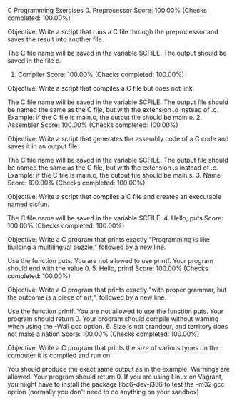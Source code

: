 C Programming Exercises
0. Preprocessor
Score: 100.00% (Checks completed: 100.00%)

Objective: Write a script that runs a C file through the preprocessor and saves the result into another file.

The C file name will be saved in the variable $CFILE.
The output should be saved in the file c.
1. Compiler
Score: 100.00% (Checks completed: 100.00%)

Objective: Write a script that compiles a C file but does not link.

The C file name will be saved in the variable $CFILE.
The output file should be named the same as the C file, but with the extension .o instead of .c.
Example: if the C file is main.c, the output file should be main.o.
2. Assembler
Score: 100.00% (Checks completed: 100.00%)

Objective: Write a script that generates the assembly code of a C code and saves it in an output file.

The C file name will be saved in the variable $CFILE.
The output file should be named the same as the C file, but with the extension .s instead of .c.
Example: if the C file is main.c, the output file should be main.s.
3. Name
Score: 100.00% (Checks completed: 100.00%)

Objective: Write a script that compiles a C file and creates an executable named cisfun.

The C file name will be saved in the variable $CFILE.
4. Hello, puts
Score: 100.00% (Checks completed: 100.00%)

Objective: Write a C program that prints exactly "Programming is like building a multilingual puzzle," followed by a new line.

Use the function puts.
You are not allowed to use printf.
Your program should end with the value 0.
5. Hello, printf
Score: 100.00% (Checks completed: 100.00%)

Objective: Write a C program that prints exactly "with proper grammar, but the outcome is a piece of art,", followed by a new line.

Use the function printf.
You are not allowed to use the function puts.
Your program should return 0.
Your program should compile without warning when using the -Wall gcc option.
6. Size is not grandeur, and territory does not make a nation
Score: 100.00% (Checks completed: 100.00%)

Objective: Write a C program that prints the size of various types on the computer it is compiled and run on.

You should produce the exact same output as in the example.
Warnings are allowed.
Your program should return 0.
If you are using Linux on Vagrant, you might have to install the package libc6-dev-i386 to test the -m32 gcc option (normally you don't need to do anything on your sandbox)
